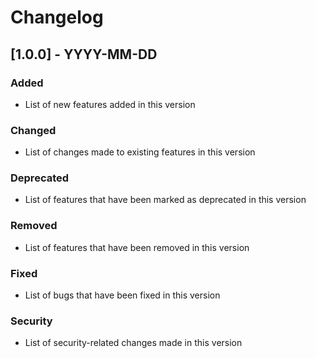 # Changelog

## [1.0.0] - YYYY-MM-DD

### Added

- List of new features added in this version

### Changed

- List of changes made to existing features in this version

### Deprecated

- List of features that have been marked as deprecated in this version

### Removed

- List of features that have been removed in this version

### Fixed

- List of bugs that have been fixed in this version

### Security

- List of security-related changes made in this version
